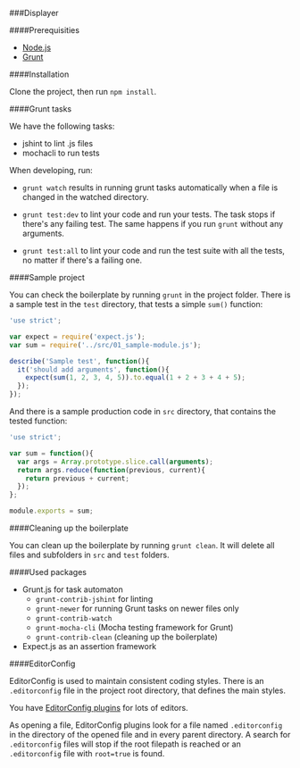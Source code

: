 ###Displayer

####Prerequisities

- [Node.js](http://nodejs.org/)
- [Grunt](http://gruntjs.com/getting-started)

####Installation

Clone the project, then run `npm install`.

####Grunt tasks

We have the following tasks:
- jshint to lint .js files
- mochacli to run tests

When developing, run:

- `grunt watch` results in running grunt tasks automatically when a file is changed in the watched directory.

- `grunt test:dev` to lint your code and run your tests. The task stops if there's any failing test. The same happens if you run `grunt` without any arguments.

- `grunt test:all` to lint your code and run the test suite with all the tests, no matter if there's a failing one.

####Sample project

You can check the boilerplate by running `grunt` in the project folder. There is a sample test in the `test` directory, that tests a simple `sum()` function:

```js
'use strict';

var expect = require('expect.js');
var sum = require('../src/01_sample-module.js');

describe('Sample test', function(){
  it('should add arguments', function(){
    expect(sum(1, 2, 3, 4, 5)).to.equal(1 + 2 + 3 + 4 + 5);
  });
});
```

And there is a sample production code in `src` directory, that contains the tested function:

```js
'use strict';

var sum = function(){
  var args = Array.prototype.slice.call(arguments);
  return args.reduce(function(previous, current){
    return previous + current;
  });
};

module.exports = sum;
```

####Cleaning up the boilerplate

You can clean up the boilerplate by running `grunt clean`. It will delete all files and subfolders in `src` and `test` folders.

####Used packages

- Grunt.js for task automaton
  - `grunt-contrib-jshint` for linting
  - `grunt-newer` for running Grunt tasks on newer files only
  - `grunt-contrib-watch`
  - `grunt-mocha-cli` (Mocha testing framework for Grunt)
  - `grunt-contrib-clean` (cleaning up the boilerplate)
- Expect.js as an assertion framework

####EditorConfig

EditorConfig is used to maintain consistent coding styles. There is an `.editorconfig` file in the project root directory, that defines the main styles.

You have [EditorConfig plugins](http://editorconfig.org/) for lots of editors.

As opening a file, EditorConfig plugins look for a file named `.editorconfig` in the directory of the opened file and in every parent directory. A search for `.editorconfig` files will stop if the root filepath is reached or an `.editorconfig` file with `root=true` is found.
